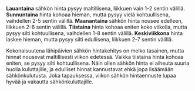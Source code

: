 **Lauantaina** sähkön hinta pysyy maltillisena, liikkuen vain 1-2 sentin välillä. **Sunnuntaina** hinta kohoaa hieman, mutta pysyy vielä kohtuullisena, vaihdellen 2-5 sentin välillä. **Maanantaina** sähkön hinta nousee edelleen, liikkuen 2-6 sentin välillä. **Tiistaina** hinta kohoaa eniten koko viikolla, mutta pysyy silti kohtuullisena, vaihdellen 1-8 sentin välillä. **Keskiviikkona** hinta laskee hieman, mutta pysyy silti edullisena, liikkuen 2-7 sentin välillä.

Kokonaisuutena lähipäivien sähkön hintakehitys on melko tasainen, mutta hinnat nousevat maltillisesti viikon edetessä. Vaikka tiistaina hinta kohoaa eniten, se pysyy silti kohtuullisena. Näin ollen sähkön hinta ei aiheuta suuria huolia kuluttajille, ja edulliset hinnat kannustavat ehkä jopa lisäämään sähkönkulutusta. Joka tapauksessa, viikon sähkön hintaennuste lupaa hyvää ja vakautta sähkönkuluttajille.